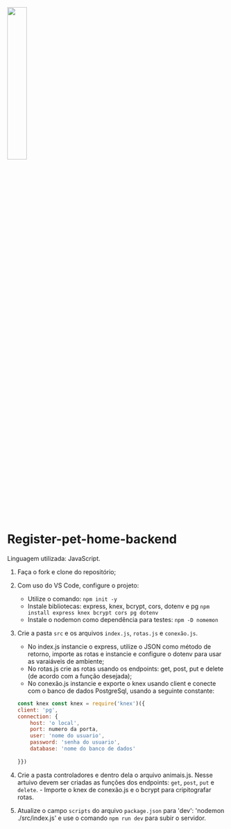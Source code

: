 
 <img width=30% src="https://i.pinimg.com/originals/4c/9c/7e/4c9c7e15c40780a711d0a738187d2fb8.gif"/>

# Register-pet-home-backend

Linguagem utilizada: JavaScript.

1. Faça o fork e clone do repositório;

2. Com uso do VS Code, configure o projeto:
    - Utilize o comando: `npm init -y`
    - Instale bibliotecas: express, knex, bcrypt, cors, dotenv e pg `npm install express knex bcrypt cors pg dotenv`
    - Instale o nodemon como dependência para testes: `npm -D nomemon`
   
3. Crie a pasta `src` e os arquivos `index.js`, `rotas.js` e `conexão.js`.
    - No index.js instancie o express, utilize o JSON como método de retorno, importe as rotas e instancie e configure o dotenv para usar as varaiáveis de ambiente;
    - No rotas.js crie as rotas usando os endpoints: get, post, put e delete (de acordo com a função desejada);
    - No conexão.js instancie e exporte o knex usando client e conecte com o banco de dados PostgreSql, usando a seguinte constante:
    
     
    ```javascript
    const knex const knex = require('knex')({
    client: 'pg',
    connection: {
        host: 'o local',
        port: numero da porta,
        user: 'nome do usuario',
        password: 'senha do usuario',
        database: 'nome do banco de dados'
        
    }})
    ```
 
 4. Crie a pasta controladores e dentro dela o arquivo animais.js. Nesse artuivo devem ser criadas as funções dos endpoints: `get`, `post`, `put` e `delete`.
        - Importe o knex de conexão.js e o bcrypt para cripitografar rotas.
 
 5. Atualize o campo `scripts` do arquivo `package.json` para 'dev': 'nodemon ./src/index.js' e use o comando `npm run dev` para subir o servidor.
